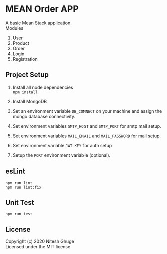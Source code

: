 # MEAN Order APP

A basic Mean Stack application.\
Modules 
1. User 
2. Product
3. Order
4. Login
5. Registration

## Project Setup
1. Install all node dependencies \
```npm install```

2. Install MongoDB

3. Set an environment variable ```DB_CONNECT``` on your machine and assign the mongo database connectivity.

4. Set environment variables ```SMTP_HOST``` and ```SMTP_PORT``` for smtp mail setup.

5. Set environment variables ```MAIL_EMAIL``` and ```MAIL_PASSWORD``` for mail setup.

6. Set environment variable ```JWT_KEY``` for auth setup

7. Setup the ```PORT``` environment variable (optional).


## esLint
```npm run lint``` \
```npm run lint:fix```

## Unit Test
```npm run test```

## License
Copyright (c) 2020 Nitesh Ghuge \
Licensed under the MIT license.
